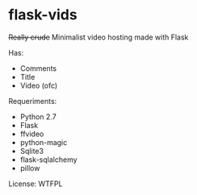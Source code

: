 # flask-vids
~~Really crude~~ Minimalist video hosting made with Flask

Has:
- Comments
- Title
- Video (ofc)

Requeriments:
- Python 2.7
- Flask
- ffvideo
- python-magic
- Sqlite3
- flask-sqlalchemy
- pillow

License: WTFPL